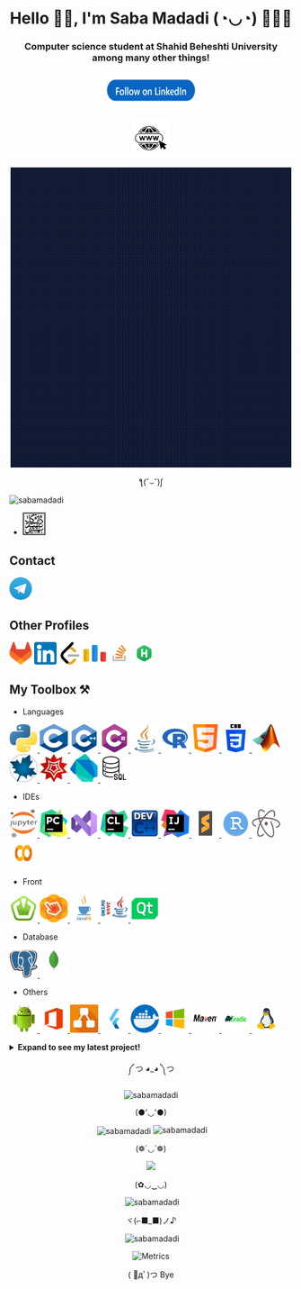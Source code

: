 <h1 align="center" title="...and I'm happy to see you here :)"> Hello 👋🏻, I'm Saba Madadi (◔◡◔) 👩🏻‍💻 </h1>
<h3 align="center">Computer science student at Shahid Beheshti University among many other things!  </h3>

<p align="center"> <a href="https://www.linkedin.com/comm/mynetwork/discovery-see-all?usecase=PEOPLE_FOLLOWS&followMember=saba-madadi-8a7374256" target="_blank"> <img src="Icons/LinkedIn_follow.png" alt="blender" width="180" height="65"/>
<p align="center"> <a href="https://sabamadadi.github.io/"> <img src="Icons/Website.png" alt="blender" width="70" height="70"/></a>

<p align="center">
  <img width="500" src="GIFs/Welcome.gif" />
</p>
<p align="center"> ƪ(˘⌣˘)ʃ </p>
<p align="left"> <img src="https://komarev.com/ghpvc/?username=sabamadadi&label=Profile%20views&color=0e75b6&style=flat" alt="sabamadadi" /> </p>


- <a href="https://en.sbu.ac.ir/"> <img src="Icons/SBU.png" alt="blender" width="40" height="40"/></a>

<h2 align="left" title="🎆 I'll respond as soon as possible! 🎀"> Contact </h2>

<a href="https://t.me/sabamadadi9"> <img src="Icons/Telegram.webp" alt="blender" width="40" height="40"/></a>

<h2 align="left" title="🦜 You can also find me there! 👀"> Other Profiles </h2>
  
<a href="https://gitlab.com/sabamadadi1"> <img src="Icons/GL.png" alt="blender" width="40" height="40"/></a> <a href="https://www.linkedin.com/in/saba-madadi-8a7374256/"> <img src="Icons/LinkedIn.png" alt="blender" width="40" height="40"/></a> <a href="https://leetcode.com/sabamadadi/"> <img src="Icons/Leetcode.webp" alt="blender" width="40" height="40"/></a> <a href="https://codeforces.com/profile/sabamadadi"> <img src="Icons/Code Forces.webp" alt="blender" width="40" height="40"/></a> <a href="https://stackoverflow.com/users/21433236/saba-madadi"> <img src="Icons/Stack Overflow.png" alt="blender" width="40" height="40"/></a> <a href="https://www.hackerrank.com/sabamadadi9?hr_r=1"> <img src="Icons/HR.png" alt="blender" width="40" height="40"/></a>



<h2 align="left" title=" You can click on each one to see more information! 🔮"> My Toolbox ⚒️</h2>

- Languages
</h3>
<p align="left"> <a href="https://www.python.org/" target="_blank" rel="noreferrer"> <img src="Icons/Python.png" alt="blender" width="50" height="50"/> </a> <a href="https://www.w3schools.com/c/c_intro.php" target="_blank" rel="noreferrer"> <img src="Icons/C (PL).png" alt="blender" width="50" height="50"/> </a> <a href="https://cplusplus.com/" target="_blank" rel="noreferrer"> <img src="Icons/C++.png" alt="blender" width="50" height="50"/> </a> <a href="https://www.w3schools.com/cs/index.php" target="_blank" rel="noreferrer"> <img src="Icons/Csharp.png" alt="blender" width="50" height="50"/> </a> <a href="https://www.w3schools.com/java/" target="_blank" rel="noreferrer"> <img src="Icons/Java.png" alt="blender" width="50" height="50"/> </a> <a href="https://www.r-project.org/" target="_blank" rel="noreferrer"> <img src="Icons/R.png" alt="blender" width="50" height="50"/> </a> <a href="https://www.w3schools.com/html/" target="_blank" rel="noreferrer"> <img src="Icons/Html.png" alt="blender" width="50" height="50"/> </a> <a href="https://developer.mozilla.org/en-US/docs/Web/CSS" target="_blank" rel="noreferrer"> <img src="Icons/CSS.png" alt="blender" width="50" height="50"/> </a> <a href="https://www.mathworks.com/products/matlab.html" target="_blank" rel="noreferrer"> <img src="Icons/Matlab.png" alt="blender" width="50" height="50"/> </a> <a href="https://www.maplesoft.com/" target="_blank" rel="noreferrer"> <img src="Icons/Maple.png" alt="blender" width="50" height="50"/> </a> <a href="https://www.wolfram.com/mathematica/online/?src=google&420&gclid=CjwKCAjwwb6lBhBJEiwAbuVUSpCgt_R9lpPPdKxqgNg18XgfZcRdi3sA_ZGSHJEAjtZWdtHeS2h4PxoC1FAQAvD_BwE" target="_blank" rel="noreferrer"> <img src="Icons/WM.webp" alt="blender" width="50" height="50"/> </a> <a href="https://dart.dev/" target="_blank" rel="noreferrer"> <img src="Icons/Dart.png" alt="blender" width="50" height="50"/> </a> <a href="https://www.w3schools.com/sql/" target="_blank" rel="noreferrer"> <img src="Icons/SQL.png" alt="blender" width="50" height="50"/> </a>
  
- IDEs
</h3>
<p align="left"> <a href="https://jupyter.org/" target="_blank" rel="noreferrer"> <img src="Icons/Jupyter.png" alt="blender" width="50" height="50"/> </a>  <a href="https://www.jetbrains.com/pycharm/" target="_blank" rel="noreferrer"> <img src="Icons/PyCharm.png" alt="blender" width="50" height="50"/> </a> <a href="https://code.visualstudio.com/" target="_blank" rel="noreferrer"> <img src="Icons/VS.png" alt="blender" width="50" height="50"/> </a>  <a href="https://www.jetbrains.com/clion/" target="_blank" rel="noreferrer"> <img src="Icons/CLion.png" alt="blender" width="50" height="50"/> </a> <a href="https://www.bloodshed.net/" target="_blank" rel="noreferrer"> <img src="Icons/DEV.png" alt="blender" width="50" height="50"/> </a> <a href="https://www.jetbrains.com/idea/" target="_blank" rel="noreferrer"> <img src="Icons/IJ.png" alt="blender" width="50" height="50"/> </a> <a href="https://www.sublimetext.com/" target="_blank" rel="noreferrer"> <img src="Icons/Sublime Text.png" alt="blender" width="50" height="50"/> </a> <a href="https://posit.co/download/rstudio-desktop/" target="_blank" rel="noreferrer"> <img src="Icons/Rstudio.png" alt="blender" width="50" height="50"/> </a> <a href="https://github.blog/2022-06-08-sunsetting-atom/" target="_blank" rel="noreferrer"> <img src="Icons/Atom.png" alt="blender" width="50" height="50"/> </a> <a href="https://colab.google/" target="_blank" rel="noreferrer"> <img src="Icons/Colab.png" alt="blender" width="50" height="50"/> </a>

- Front
<p align="left"> <a href="https://www.sfml-dev.org/" target="_blank" rel="noreferrer"> <img src="Icons/SFML.png" alt="blender" width="50" height="50"/> </a> <a href="https://gluonhq.com/products/scene-builder/" target="_blank" rel="noreferrer"> <img src="Icons/Scene Builder.webp" alt="blender" width="50" height="50"/> </a> <a href="https://openjfx.io/" target="_blank" rel="noreferrer"> <img src="Icons/JavaFX.png" alt="blender" width="50" height="50"/> </a> <a href="https://www.javatpoint.com/java-swing" target="_blank" rel="noreferrer"> <img src="Icons/Swing.png" alt="blender" width="50" height="50"/> </a> <a href="https://www.qt.io/" target="_blank" rel="noreferrer"> <img src="Icons/QT.png" alt="blender" width="50" height="50"/> </a>

- Database

<p align="left"> <a href="https://www.pgadmin.org/" target="_blank" rel="noreferrer"> <img src="Icons/pgAdmin.png" alt="blender" width="50" height="50"/> </a> <a href="https://www.mongodb.com/" target="_blank" rel="noreferrer"> <img src="Icons/Mongo.png" alt="blender" width="50" height="50"/> </a>

- Others
  
</h3>
<p align="left"> <a href="https://www.android.com/" target="_blank" rel="noreferrer"> <img src="Icons/Android.png" alt="blender" width="50" height="50"/> </a>        <a href="https://www.office.com/" target="_blank" rel="noreferrer"> <img src="Icons/Office.png" alt="blender" width="50" height="50"/> </a> <a href="https://app.diagrams.net/" target="_blank" rel="noreferrer"> <img src="Icons/Diagrams.png" alt="blender" width="50" height="50"/> </a>  <a href="https://flutter.dev/" target="_blank" rel="noreferrer"> <img src="Icons/Flutter.png" alt="blender" width="50" height="50"/> </a>  <a href="https://www.docker.com/" target="_blank" rel="noreferrer"> <img src="Icons/Docker.png" alt="blender" width="50" height="50"/> </a>   <a href="https://www.microsoft.com/en-us/windows?r=1" target="_blank" rel="noreferrer"> <img src="Icons/Windows.png" alt="blender" width="50" height="50"/> </a>  <a href="https://maven.apache.org/" target="_blank" rel="noreferrer"> <img src="Icons/Maven.jpg" alt="blender" width="50" height="50"/> </a>  <a href="https://gradle.org/" target="_blank" rel="noreferrer"> <img src="Icons/Gradle.png" alt="blender" width="50" height="50"/> </a>  <a href="https://kernel.org/" target="_blank" rel="noreferrer"> <img src="Icons/Linux.png" alt="blender" width="50" height="50"/> </a>


<details>
  
  <summary><b>Expand to see my latest project! </b></summary>
    <p>
      
[![Readme Card](https://github-readme-stats.vercel.app/api/pin/?username=sabamadadi&repo=MelODyHub)](https://github.com/sabamadadi/MelODyHub)
</p>
  
</details>
  
  <p align="center">  ༼ つ ◕_◕ ༽つ </p>
    
<p align="center"><img src="https://github-readme-streak-stats.herokuapp.com/?user=sabamadadi&" alt="sabamadadi" /></p>


<p align="center"> (●'◡'●) </p>

  <p align="center">&nbsp;<img src="https://github-readme-stats.vercel.app/api?username=sabamadadi&theme=dark&hide_border=false&include_all_commits=true&count_private=true" alt="sabamadadi"  align="center">&nbsp;<img src="https://github-readme-stats.vercel.app/api/top-langs/?username=sabamadadi&theme=dark&hide_border=false&include_all_commits=true&count_private=true&layout=compact" alt="sabamadadi" /></p>

<p align="center"> (❁´◡`❁) </p>
  
<p align="center">
  <img width="500" src="GIFs/End.gif" />
</p>
  
<p align="center"> (✿◡‿◡) </p>

<p align="center">&nbsp;<img src="https://quotes-github-readme.vercel.app/api?type=horizontal&theme=radical" alt="sabamadadi" /></p>

<p align="center"> ヾ(⌐■_■)ノ♪ </p>

<p align="center">&nbsp;<img src="https://github-contributor-stats.vercel.app/api?username=sabamadadi&limit=5&theme=dark&combine_all_yearly_contributions=true" alt="sabamadadi" /></p>

<p align="center">
  <img src="https://metrics.lecoq.io/sabamadadi?template=terminal&isocalendar=1&languages=1&achievements=1&lines=1&stars=1&habits=1&followup=1&people=1&sponsors=1&repositories=1&introduction=1&projects=1&gists=1&code=1&activity=1&notable=1&pagespeed=1&stackoverflow=1&leetcode=1&fortune=1&base=header%2C%20activity%2C%20community%2C%20repositories%2C%20metadata&base.indepth=false&base.hireable=false&base.skip=false&repositories.batch=100&repositories.forks=false&repositories.affiliations=owner&isocalendar=false&isocalendar.duration=full-year&languages=false&languages.limit=8&languages.threshold=0%25&languages.other=false&languages.colors=github&languages.sections=most-used&languages.indepth=false&languages.analysis.timeout=15&languages.analysis.timeout.repositories=7.5&languages.categories=markup%2C%20programming&languages.recent.categories=markup%2C%20programming&languages.recent.load=300&languages.recent.days=14&lines=false&lines.sections=base&lines.repositories.limit=4&lines.history.limit=1&stars=false&stars.limit=4&habits=false&habits.from=200&habits.days=14&habits.facts=true&habits.charts=false&habits.charts.type=classic&habits.trim=false&habits.languages.limit=8&habits.languages.threshold=0%25&followup=false&followup.sections=repositories&followup.indepth=false&followup.archived=true&people=false&people.limit=24&people.identicons=false&people.identicons.hide=false&people.size=28&people.types=followers%2C%20following&people.shuffle=false&sponsors=false&sponsors.sections=goal%2C%20list%2C%20about&sponsors.past=false&sponsors.size=24&sponsors.title=Sponsor%20Me!&repositories=false&repositories.pinned=0&repositories.starred=0&repositories.random=0&repositories.order=featured%2C%20pinned%2C%20starred%2C%20random&achievements=false&achievements.threshold=C&achievements.secrets=true&achievements.display=detailed&achievements.limit=0&notable=false&notable.from=organization&notable.repositories=false&notable.indepth=false&notable.types=commit&notable.self=false&activity=false&activity.limit=5&activity.load=300&activity.days=14&activity.visibility=all&activity.timestamps=false&activity.filter=all&code=false&code.lines=12&code.load=400&code.days=3&code.visibility=public&gists=false&projects=false&projects.limit=4&projects.descriptions=false&introduction=false&introduction.title=true&pagespeed=false&pagespeed.url=.sabamadadi.github.com&pagespeed.detailed=false&pagespeed.screenshot=false&pagespeed.pwa=false&stackoverflow=false&stackoverflow.user=21433236&stackoverflow.sections=answers-top%2C%20questions-recent&stackoverflow.limit=2&stackoverflow.lines=4&stackoverflow.lines.snippet=2&leetcode=false&leetcode.user=sabamadadi&leetcode.sections=solved&leetcode.limit.skills=10&leetcode.limit.recent=2&fortune=false&config.timezone=Asia%2FTehran" alt="Metrics">
</p>

<p align="center"> ( ﾟдﾟ)つ Bye </p>
